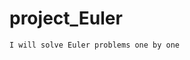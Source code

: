 # project_Euler
````````````````````````````````````````
I will solve Euler problems one by one
`````````````````````````````````````````
